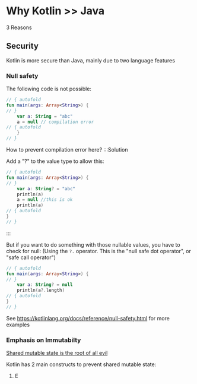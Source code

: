 # Why Kotlin >> Java

3 Reasons

## Security

Kotlin is more secure than Java, mainly due to two language features

### Null safety


The following code is not possible:

```kotlin runnable
// { autofold
fun main(args: Array<String>) {
// }
    var a: String = "abc"
    a = null // compilation error
// { autofold
    }
// }
```

How to prevent compilation error here?
:::Solution


Add a "?" to the value type to allow this:
```kotlin runnable
// { autofold
fun main(args: Array<String>) {
// }
    var a: String? = "abc"
    println(a)
    a = null //this is ok
    println(a)
// { autofold
}
// }
```

:::




But if you want to do something with those nullable values, you have to check for null:
(Using the `?.` operator. This is the "null safe dot operator", or "safe call operator")

```kotlin runnable
// { autofold
fun main(args: Array<String>) {
// }
    var a: String? = null
    println(a?.length)
// { autofold
}
// }
```
See https://kotlinlang.org/docs/reference/null-safety.html for more examples

### Emphasis on Immutabilty

[Shared mutable state is the root of all evil](https://henrikeichenhardt.blogspot.com/2013/06/why-shared-mutable-state-is-root-of-all.html)

Kotlin has 2 main constructs to prevent shared mutable state:

1. E

